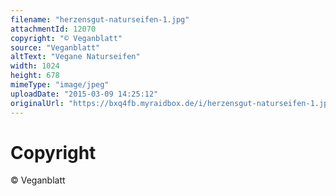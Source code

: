 ```yaml
---
filename: "herzensgut-naturseifen-1.jpg"
attachmentId: 12070
copyright: "© Veganblatt"
source: "Veganblatt"
altText: "Vegane Naturseifen"
width: 1024
height: 678
mimeType: "image/jpeg"
uploadDate: "2015-03-09 14:25:12"
originalUrl: "https://bxq4fb.myraidbox.de/i/herzensgut-naturseifen-1.jpg"
---
```


# Copyright

© Veganblatt
